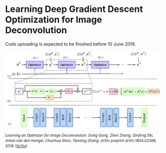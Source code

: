 # Learning Deep Gradient Descent Optimization for Image Deconvolution

Code uploading is expected to be finished before 10 June 2019.

<img src='imgs/rgdn.jpg' width=600> 

<small>*Learning an Optimizer for Image Deconvolution. 
Dong Gong, Zhen Zhang, Qinfeng Shi, Anton van den Hengel, Chunhua Shen, Yanning Zhang. arXiv preprint arXiv:1804.03368, 2018.*  \[[ArXiv](https://arxiv.org/abs/1804.03368)\]
</small>
